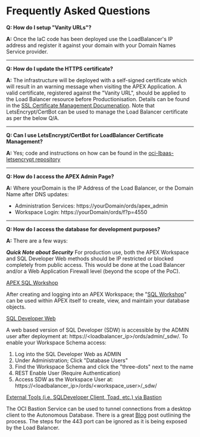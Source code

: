 # Frequently Asked Questions
**Q: How do I setup "Vanity URLs"?**

**A:** Once the IaC code has been deployed use the LoadBalancer's IP address and register it against your domain with your Domain Names Service provider.

---
**Q: How do I update the HTTPS certificate?**

**A:** The infrastructure will be deployed with a self-signed certificate which will result in an warning message when visiting the APEX Application.  A valid certificate, registered against the "Vanity URL", should be applied to the Load Balancer resource before Productionisation.  Details can be found in the [SSL Certificate Management Documenation](https://docs.oracle.com/en-us/iaas/Content/Balance/Tasks/managingcertificates.htm).  Note that LetsEncrypt/CertBot can be used to manage the Load Balancer certificate as per the below Q/A.

--- 
**Q: Can I use LetsEncrypt/CertBot for LoadBalancer Certificate Management?**

**A:** Yes; code and instructions on how can be found in the [oci-lbaas-letsencrypt repository](https://github.com/ukjola/oci-lbaas-letsencrypt)

---
**Q: How do I access the APEX Admin Page?**

**A:** Where yourDomain is the IP Address of the Load Balancer, or the Domain Name after DNS updates:

* Administration Services: https://yourDomain/ords/apex_admin
* Workspace Login:         https://yourDomain/ords/f?p=4550

---
**Q: How do I access the database for development purposes?**

**A:** There are a few ways:

_**Quick Note about Security**_ For production use, both the APEX Workspace and SQL Developer Web methods should be IP restricted or blocked completely from public access.  This would be done at the Load Balancer and/or a Web Application Firewall level (beyond the scope of the PoC).

<ins>APEX SQL Workshop</ins>

After creating and logging into an APEX Workspace; the "[SQL Workshop](https://apex.oracle.com/en/learn/getting-started/sql-workshop/)" can be used within APEX itself to create, view, and maintain your database objects.

<ins> SQL Developer Web</ins>

A web based version of SQL Developer (SDW) is accessible by the ADMIN user after deployment at: https://<loadbalancer_ip>/ords/admin/_sdw/.  To enable your Workspace Schema access:
1. Log into the SQL Developer Web as ADMIN
2. Under Administration; Click "Database Users"
3. Find the Workspace Schema and click the "three-dots" next to the name
4. REST Enable User (Require Authentication)
5. Access SDW as the Workspace User at: https://<loadbalancer_ip>/ords/<workspace_user>/_sdw/

<ins>External Tools (i.e. SQLDeveloper Client, Toad, etc.) via Bastion</ins>

The OCI Bastion Service can be used to tunnel connections from a desktop client to the Autonomous Database.  There is a great [Blog](https://blogs.oracle.com/cloudsecurity/post/qt-6-connecting-autonomous-database-using-oci-bastion) post outlining the process.  The steps for the 443 port can be ignored as it is being exposed by the Load Balancer.

